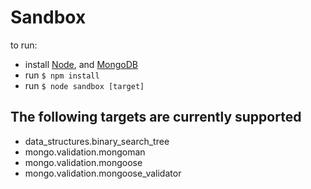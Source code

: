 Sandbox
=======

to run:
- install [Node](http://nodejs.org/download/), and [MongoDB](http://docs.mongodb.org/manual/installation/)
- run `$ npm install`
- run `$ node sandbox [target]`

## The following targets are currently supported

  - data_structures.binary_search_tree
  - mongo.validation.mongoman
  - mongo.validation.mongoose
  - mongo.validation.mongoose_validator


